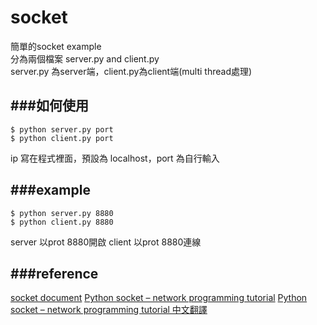 socket
======

簡單的socket example  
分為兩個檔案 server.py and client.py  
server.py 為server端，client.py為client端(multi thread處理)  

###如何使用
--------------

    $ python server.py port
    $ python client.py port
    
ip 寫在程式裡面，預設為 localhost，port 為自行輸入

###example
--------------

    $ python server.py 8880
    $ python client.py 8880
    
server 以prot 8880開啟
client 以prot 8880連線

###reference
--------------
[socket document](https://docs.python.org/2/library/socket.html)
[Python socket – network programming tutorial](http://www.binarytides.com/python-socket-programming-tutorial/)
[Python socket – network programming tutorial 中文翻譯](http://www.oschina.net/question/12_76126)
